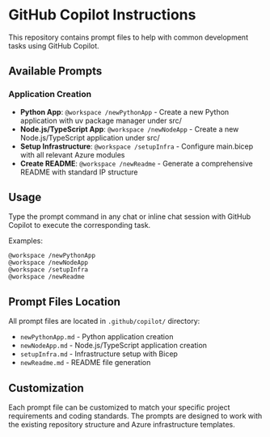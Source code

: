 # GitHub Copilot Instructions

This repository contains prompt files to help with common development tasks using GitHub Copilot.

## Available Prompts

### Application Creation
- **Python App**: `@workspace /newPythonApp` - Create a new Python application with uv package manager under src/
- **Node.js/TypeScript App**: `@workspace /newNodeApp` - Create a new Node.js/TypeScript application under src/
- **Setup Infrastructure**: `@workspace /setupInfra` - Configure main.bicep with all relevant Azure modules
- **Create README**: `@workspace /newReadme` - Generate a comprehensive README with standard IP structure

## Usage

Type the prompt command in any chat or inline chat session with GitHub Copilot to execute the corresponding task.

Examples:
```
@workspace /newPythonApp
@workspace /newNodeApp
@workspace /setupInfra  
@workspace /newReadme
```

## Prompt Files Location

All prompt files are located in `.github/copilot/` directory:
- `newPythonApp.md` - Python application creation
- `newNodeApp.md` - Node.js/TypeScript application creation  
- `setupInfra.md` - Infrastructure setup with Bicep
- `newReadme.md` - README file generation

## Customization

Each prompt file can be customized to match your specific project requirements and coding standards. The prompts are designed to work with the existing repository structure and Azure infrastructure templates.